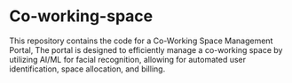 # Co-working-space
This repository contains the code for a Co-Working Space Management Portal, The portal is designed to efficiently manage a co-working space by utilizing AI/ML for facial recognition, allowing for automated user identification, space allocation, and billing.
